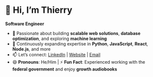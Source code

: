 # 👋 Hi, I’m Thierry  
**Software Engineer**

- 🚀 Passionate about building **scalable web solutions**, **database optimization**, and exploring **machine learning**  
- 🌱 Continuously expanding expertise in **Python**, **JavaScript**, **React**, **Node.js**, and more  
- 📫 Let’s connect: [LinkedIn](https://www.linkedin.com/in/thierrylaguerre) | [Website](https://portfolio-sandy-ten-84.vercel.app/) | [Email](mailto:thierry.laguerre001@mymdc.net)  
- 😄 **Pronouns**: He/Him | ⚡ **Fun Fact**: Experienced working with the **federal government** and enjoy **growth audiobooks**
